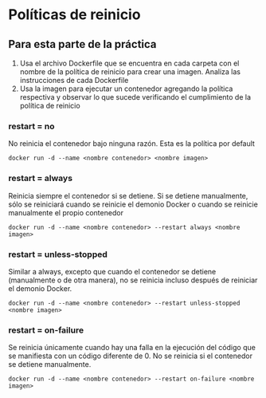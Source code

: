 # Políticas de reinicio

## Para esta parte de la práctica
1. Usa el archivo Dockerfile que se encuentra en cada carpeta con el nombre de la política de reinicio para crear una imagen. Analiza las instrucciones de cada Dockerfile 
2. Usa la imagen para ejecutar un contenedor agregando la política respectiva y observar lo que sucede verificando el cumplimiento de la política de reinicio

### restart = no
No reinicia el contenedor bajo ninguna razón. Esta es la política por default
```
docker run -d --name <nombre contenedor> <nombre imagen>
```

### restart = always
Reinicia siempre el contenedor si se detiene. Si se detiene manualmente, sólo se reiniciará cuando se reinicie el demonio Docker o cuando se reinicie manualmente el propio contenedor
```
docker run -d --name <nombre contenedor> --restart always <nombre imagen>
```

### restart = unless-stopped

Similar a always, excepto que cuando el contenedor se detiene (manualmente o de otra manera), no se reinicia incluso después de reiniciar el demonio Docker.
```
docker run -d --name <nombre contenedor> --restart unless-stopped <nombre imagen>
```

### restart = on-failure
Se reinicia únicamente cuando hay una falla en la ejecución del código que se manifiesta con un código diferente de 0. No se reinicia si el contenedor se detiene manualmente.

```
docker run -d --name <nombre contenedor> --restart on-failure <nombre imagen>
```
